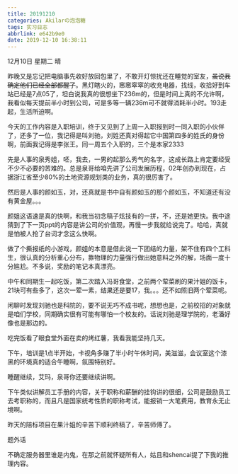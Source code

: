 ```yaml
---
title: 20191210
categories: Akilarの泡泡糖
tags: 实习日志
abbrlink: e642b9e0
date: 2019-12-10 16:38:11
---
```


12月10日 星期二 晴

昨晚又是忘记把电脑事先收好放回包里了，不敢开灯惊扰还在睡觉的室友，~~虽说我确定他们已经全部都醒了~~。黑灯瞎火的，窸窸窣窣的收充电器，找线，收拾好到车站已经是7点05了，坦白说我真的很想坐下236m的，但是时间上真的不允许啊，我看似每天提前半小时到公司，可是多等一辆236m可不就得消耗半小时。193走起，生活所迫啊。

今天的工作内容是入职培训，终于又见到了上周一入职报到时一同入职的小伙伴了，还多了一位，我记得是叫刘驰，刘姓还真对得起它中国第四多的姓氏的身份啊，前面我记得是李张王。同一周五个入职的，三个是本家2333

先是人事的泉秀姐，呸，我去，一男的起那么秀气的名字，这成长路上肯定要经受不少不必要的苦难的。总是泉哥给咱先讲了公司发展历程，02年创办到现在，占据浙江省至少80%的土地资源规划类的业务，真的很厉害了。

然后是人事的颜如玉，对，还真就是书中自有颜如玉的那个颜如玉，不知道还有没有黄金屋。。。

颜姐这语速是真的快啊，和我当初念稿子炫技有的一拼，不，还是她更快。我中途猜到了下一页ppt的内容是讲公司的价值观，再慢一步我就给说完了。哈哈，真就是怕被人抢了台词才念这么快啊。

做了个撕报纸的小游戏，颜姐的本意是借此说一下团结的力量，架不住有四个工科生，很认真的分析重心分布，靠物理的力量强行做出她意料之外的解，场面一度十分尴尬。不多说，奖励的笔记本真漂亮。

中午和同期生一起吃饭，第二次踏入冯哥食堂，之前两个荤菜刷的果汁姐的饭卡，21块可有些多了，这次一荤一素，结果还是要17，我。。。还不如照旧两个荤菜呢。

闲聊时发现刘驰也是科院的，要不说无巧不成书呢，想想也是，之前校招的对象就是咱们学校，同期确实很有可能有哪怕一个校友的。话说刘驰是理学院的，老潘好像也是那边的。

吃完饭看了眼食堂外面在卖的烤红薯，我看我能坚持几天。

下午，培训是1点半开始，卡视角多赚了半小时午休时间，美滋滋，会议室这个漆黑的环境真的适合午睡啊，氛围特别好。

睡醒继续，艾玛，泉哥你还要继续讲啊。

下午类似讲解员工手册的内容，关于职称和薪酬的挂钩讲的很细，公司是鼓励员工去考职称的，而且凡是国家统考性质的职称考试，能报销一大笔费用，教育永无止境啊。

昨天的陪标项目在果汁姐的辛苦下顺利终稿了，辛苦师傅了。

题外话

不确定服务器里谁是内鬼，在那之前就怀疑所有人，姑且和shencai提了下我的推理内容。
